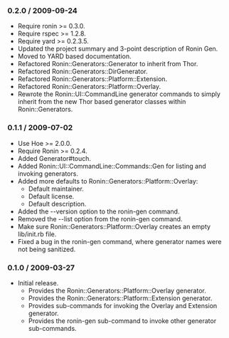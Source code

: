 ### 0.2.0 / 2009-09-24

* Require ronin >= 0.3.0.
* Require rspec >= 1.2.8.
* Require yard >= 0.2.3.5.
* Updated the project summary and 3-point description of Ronin Gen.
* Moved to YARD based documentation.
* Refactored Ronin::Generators::Generator to inherit from Thor.
* Refactored Ronin::Generators::DirGenerator.
* Refactored Ronin::Generators::Platform::Extension.
* Refactored Ronin::Generators::Platform::Overlay.
* Rewrote the Ronin::UI::CommandLine generator commands to simply inherit
  from the new Thor based generator classes within Ronin::Generators.

### 0.1.1 / 2009-07-02

* Use Hoe >= 2.0.0.
* Require Ronin >= 0.2.4.
* Added Generator#touch.
* Added Ronin::UI::CommandLine::Commands::Gen for listing and
  invoking generators.
* Added more defaults to Ronin::Generators::Platform::Overlay:
  * Default maintainer.
  * Default license.
  * Default description.
* Added the --version option to the ronin-gen command.
* Removed the --list option from the ronin-gen command.
* Make sure Ronin::Generators::Platform::Overlay creates an
  empty lib/init.rb file.
* Fixed a bug in the ronin-gen command, where generator names
  were not being sanitized.

### 0.1.0 / 2009-03-27

* Initial release.
  * Provides the Ronin::Generators::Platform::Overlay generator.
  * Provides the Ronin::Generators::Platform::Extension generator.
  * Provides sub-commands for invoking the Overlay and Extension generator.
  * Provides the ronin-gen sub-command to invoke other generator
    sub-commands.

